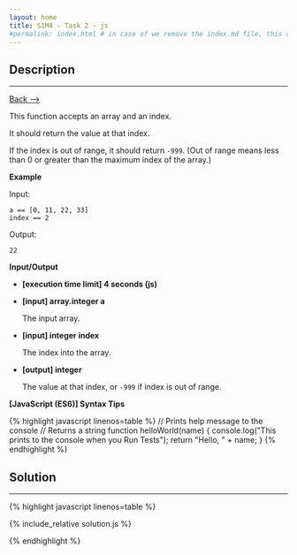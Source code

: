 ```yaml
---
layout: home
title: S1M4 - Task 2 - js
#permalink: index.html # in case of we remove the index.md file, this doc will be the index page
---
```


<div class="row">
<div class="columnStmt" markdown="1">

##  Description
------

[Back --> ](../README.md)

This function accepts an array and an index.

It should return the value at that index.

If the index is out of range, it should return `-999`. (Out of range means less than 0 or greater than the maximum index of the array.)

**Example**

Input:
```
a == [0, 11, 22, 33]
index == 2
```
Output:
```
22
```

**Input/Output**

* **[execution time limit] 4 seconds (js)**

* **[input] array.integer a**

    The input array.

* **[input] integer index**

    The index into the array.

* **[output] integer**

    The value at that index, or `-999` if index is out of range.

**[JavaScript (ES6)] Syntax Tips**

{% highlight javascript linenos=table %}
// Prints help message to the console
// Returns a string
function helloWorld(name) {
    console.log("This prints to the console when you Run Tests");
    return "Hello, " + name;
}
{% endhighlight %}

</div>
<div class="columnSol" markdown="1">

## Solution
------

{% highlight javascript linenos=table %}

{% include_relative solution.js %}

{% endhighlight %}

</div>
</div>